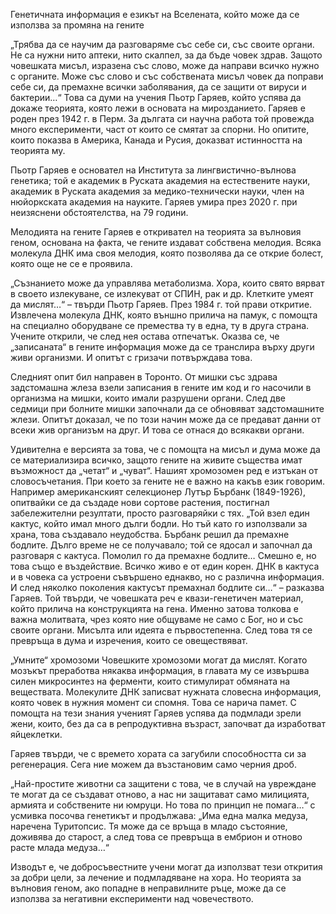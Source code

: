 Генетичната информация е езикът на Вселената, който може да се използва за промяна на гените

„Трябва да се научим да разговаряме със себе си, със своите органи. Не са нужни нито аптеки, нито скалпел, за да бъде човек здрав. Защото човешката мисъл, изразена със слово, може да направи всичко нужно с органите. Може със слово и със собствената мисъл човек да поправи себе си, да премахне всички заболявания, да се защити от вируси и бактерии…“
Това са думи на учения Пьотр Гаряев, който успява да докаже теорията, която лежи в основата на мирозданието.
Гаряев е роден през 1942 г. в Перм. За дългата си научна работа той провежда много експерименти, част от които се смятат за спорни. Но опитите, които показва в Америка, Канада и Русия, доказват истинността на теорията му.

Пьотр Гаряев е основател на Института за лингвистично-вълнова генетика; той е академик в Руската академия на естествените науки, академик в Руската академия за медико-технически науки, член на нюйоркската академия на науките. Гаряев умира през 2020 г. при неизяснени обстоятелства, на 79 години.

Мелодията на гените
Гаряев е откривател на теорията за вълновия геном, основана на факта, че гените издават собствена мелодия. Всяка молекула ДНК има своя мелодия, която позволява да се открие болест, която още не се е проявила.

„Съзнанието може да управлява метаболизма. Хора, които свято вярват в своето излекуване, се излекуват от СПИН, рак и др. Клетките умеят да мислят…“ – твърди Пьотр Гаряев.
През 1984 г. той прави откритие. Извлечена молекула ДНК, която външно прилича на памук, с помощта на специално оборудване се премества ту в една, ту в друга страна. Учените открили, че след нея остава отпечатък.
Оказва се, че „записаната“ в гените информация може да се транслира върху други живи организми. И опитът с гризачи потвърждава това.

Следният опит бил направен в Торонто. От мишки със здрава задстомашна жлеза взели записания в гените им код и го насочили в организма на мишки, които имали разрушени органи. След две седмици при болните мишки започнали да се обновяват задстомашните жлези. Опитът доказал, че по този начин може да се предават данни от всеки жив организъм на друг. И това се отнася до всякакви органи.

Удивителна е версията за това, че с помощта на мисъл и дума може да се материализира всичко, защото гените на живите същества имат възможност да „четат“ и „чуват“.
Нашият хромозомен ред е изтъкан от словосъчетания. При което за гените не е важно на какъв език говорим.
Например американският селекционер Лутър Бърбанк (1849-1926),  опитвайки се да създаде нови сортове растения, постигнал забележителни резултати, просто разговаряйки с тях.
„Той взел един кактус, който имал много дълги бодли. Но тъй като го използвали за храна, това създавало неудобства. Бърбанк решил да премахне бодлите. Дълго време не се получавало; той се ядосал и започнал да разговаря с кактуса. Помолил го да премахне бодлите… Смешно е, но това също е въздействие. Всичко живо е от един корен. ДНК в кактуса и в човека са устроени съвършено еднакво, но с различна информация. И след няколко поколения кактусът премахнал бодлите си…“ – разказва Гаряев.
Той твърди, че човешката реч е квази-генетичен материал, който прилича на конструкцията на гена. Именно затова толкова е важна молитвата, чрез която ние общуваме не само с Бог, но и със своите органи. Мисълта или идеята е първостепенна. След това тя се превръща в дума и изречения, които се овеществяват. 

„Умните“ хромозоми
Човешките хромозоми могат да мислят. Когато мозъкът преработва някаква информация, в главата му се извършва силен микросинтез на ферменти, които стимулират обмяната на веществата. Молекулите ДНК записват нужната словесна информация, която човек в нужния момент си спомня. Това се нарича памет. С помощта на тези знания ученият Гаряев успява да подмлади зрели жени, които, без да са в репродуктивна възраст, започват да изработват яйцеклетки.

Гаряев твърди, че с времето хората са загубили способността си за регенерация. Сега ние можем да възстановим само черния дроб.

„Най-простите животни са защитени с това, че в случай на увреждане те могат да се създават отново, а нас ни защитават само милицията, армията и собствените ни юмруци. Но това по принцип не помага…“ с усмивка посочва генетикът и продължава: „Има една малка медуза, наречена Туритопсис. Тя може да се връща в младо състояние, доживява до старост, а след това се превръща в ембрион и отново расте млада медуза…“

Изводът е, че добросъвестните учени могат да използват тези открития за добри цели, за лечение и подмладяване на хора.
Но теорията за вълновия геном, ако попадне в неправилните ръце, може да се използва за негативни експерименти над човечеството.

